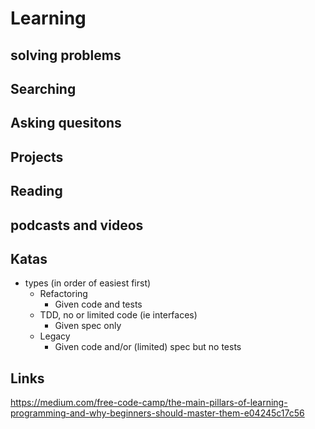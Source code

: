 # Learning

## solving problems

## Searching

## Asking quesitons

## Projects

## Reading

## podcasts and videos

## Katas

- types (in order of easiest first)
  - Refactoring
    - Given code and tests
  - TDD, no or limited code (ie interfaces)
    - Given spec only
  - Legacy
    - Given code and/or  (limited) spec but no tests

## Links

https://medium.com/free-code-camp/the-main-pillars-of-learning-programming-and-why-beginners-should-master-them-e04245c17c56
